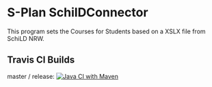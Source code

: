 # S-Plan SchilDConnector

This program sets the Courses for Students based on a XSLX file from SchiLD NRW.

## Travis CI Builds
master / release:
[![Java CI with Maven](https://github.com/S-Plan-Witt/SchilD/actions/workflows/main.yml/badge.svg?branch=master)](https://github.com/S-Plan-Witt/SchilD/actions/workflows/main.yml)